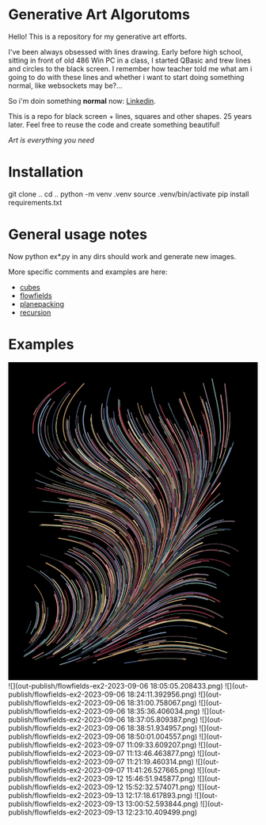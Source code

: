 # Generative Art Algorutoms

Hello! This is a repository for my generative art efforts.

I've been always obsessed with lines drawing. 
Early before high school, sitting
in front of old 486 Win PC in a class, I started QBasic and trew lines and circles to the black screen.
I remember how teacher told me what am i going to do with these lines and whether i want to start doing something normal, like websockets may be?...

So i'm doin something **normal** now: [Linkedin](https://www.linkedin.com/in/mikhail-spirin-6b0b1837/).

This is a repo for black screen + lines, squares and other shapes. 25 years later.
Feel free to reuse the code and create something beautiful!

*Art is everything you need*

# Installation
git clone ..
cd ..
python -m venv .venv
source .venv/bin/activate
pip install requirements.txt

# General usage notes
Now python ex*.py in any dirs should work and generate new images.

More specific comments and examples are here:

- [cubes](cubes/README.md)
- [flowfields](flowfields/README.md)
- [planepacking](planepacking/README.md)
- [recursion](recursion/README.md)

# Examples

![](out-publish/1.PNG)
![](out-publish/flowfields-ex2-2023-09-06 18:05:05.208433.png)
![](out-publish/flowfields-ex2-2023-09-06 18:24:11.392956.png)
![](out-publish/flowfields-ex2-2023-09-06 18:31:00.758067.png)
![](out-publish/flowfields-ex2-2023-09-06 18:35:36.406034.png)
![](out-publish/flowfields-ex2-2023-09-06 18:37:05.809387.png)
![](out-publish/flowfields-ex2-2023-09-06 18:38:51.934957.png)
![](out-publish/flowfields-ex2-2023-09-06 18:50:01.004557.png)
![](out-publish/flowfields-ex2-2023-09-07 11:09:33.609207.png)
![](out-publish/flowfields-ex2-2023-09-07 11:13:46.463877.png)
![](out-publish/flowfields-ex2-2023-09-07 11:21:19.460314.png)
![](out-publish/flowfields-ex2-2023-09-07 11:41:26.527665.png)
![](out-publish/flowfields-ex2-2023-09-12 15:46:51.945877.png)
![](out-publish/flowfields-ex2-2023-09-12 15:52:32.574071.png)
![](out-publish/flowfields-ex2-2023-09-13 12:17:18.617893.png)
![](out-publish/flowfields-ex2-2023-09-13 13:00:52.593844.png)
![](out-publish/flowfields-ex2-2023-09-13 12:23:10.409499.png)


